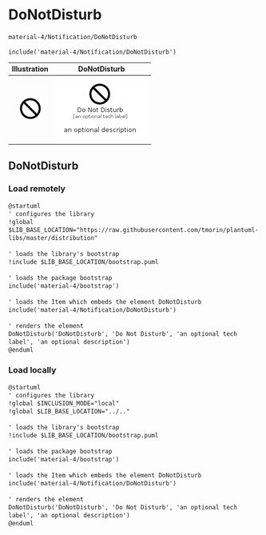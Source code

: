 # DoNotDisturb


```text
material-4/Notification/DoNotDisturb
```

```text
include('material-4/Notification/DoNotDisturb')
```



| Illustration | DoNotDisturb |
| :---: | :---: |
| ![illustration for Illustration](../../material-4/Notification/DoNotDisturb.png) | ![illustration for DoNotDisturb](../../material-4/Notification/DoNotDisturb.Local.png) |




## DoNotDisturb

### Load remotely
```plantuml
@startuml
' configures the library
!global $LIB_BASE_LOCATION="https://raw.githubusercontent.com/tmorin/plantuml-libs/master/distribution"

' loads the library's bootstrap
!include $LIB_BASE_LOCATION/bootstrap.puml

' loads the package bootstrap
include('material-4/bootstrap')

' loads the Item which embeds the element DoNotDisturb
include('material-4/Notification/DoNotDisturb')

' renders the element
DoNotDisturb('DoNotDisturb', 'Do Not Disturb', 'an optional tech label', 'an optional description')
@enduml
```

### Load locally
```plantuml
@startuml
' configures the library
!global $INCLUSION_MODE="local"
!global $LIB_BASE_LOCATION="../.."

' loads the library's bootstrap
!include $LIB_BASE_LOCATION/bootstrap.puml

' loads the package bootstrap
include('material-4/bootstrap')

' loads the Item which embeds the element DoNotDisturb
include('material-4/Notification/DoNotDisturb')

' renders the element
DoNotDisturb('DoNotDisturb', 'Do Not Disturb', 'an optional tech label', 'an optional description')
@enduml
```

